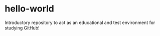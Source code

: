 # hello-world
Introductory repository to act as an educational and test environment for studying GitHub!
